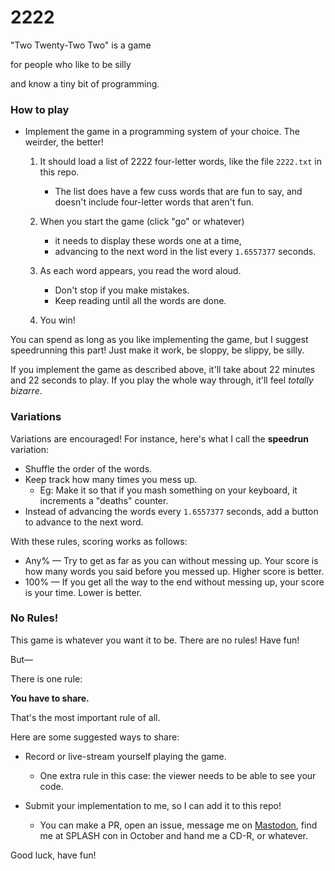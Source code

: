 # 2222

"Two Twenty-Two Two" is a game

for people who like to be silly

and know a tiny bit of programming.

### How to play

- Implement the game in a programming system of your choice. The weirder, the better!
  1. It should load a list of 2222 four-letter words, like the file `2222.txt` in this repo.


      * The list does have a few cuss words that are fun to say, and doesn't include four-letter words that aren't fun.
  2. When you start the game (click "go" or whatever)


      * it needs to display these words one at a time,
      * advancing to the next word in the list every `1.6557377` seconds.
  3. As each word appears, you read the word aloud.


      * Don't stop if you make mistakes.
      * Keep reading until all the words are done.
  4. You win!

You can spend as long as you like implementing the game, but I suggest speedrunning this part! Just make it work, be sloppy, be slippy, be silly.

If you implement the game as described above, it'll take about 22 minutes and 22 seconds to play. If you play the whole way through, it'll feel _totally bizarre_.

### Variations

Variations are encouraged! For instance, here's what I call the **speedrun** variation:

- Shuffle the order of the words.
- Keep track how many times you mess up.
  - Eg: Make it so that if you mash something on your keyboard, it increments a "deaths" counter.
- Instead of advancing the words every `1.6557377` seconds, add a button to advance to the next word.

With these rules, scoring works as follows:

- Any% — Try to get as far as you can without messing up. Your score is how many words you said before you messed up. Higher score is better.
- 100% — If you get all the way to the end without messing up, your score is your time. Lower is better.

### No Rules!

This game is whatever you want it to be. There are no rules! Have fun!

But—

There is one rule:

**You have to share.**

That's the most important rule of all.

Here are some suggested ways to share:

- Record or live-stream yourself playing the game.

  - One extra rule in this case: the viewer needs to be able to see your code.

- Submit your implementation to me, so I can add it to this repo!
  - You can make a PR, open an issue, message me on [Mastodon](https://mastodon.social/@spiralganglion), find me at SPLASH con in October and hand me a CD-R, or whatever.

Good luck, have fun!
